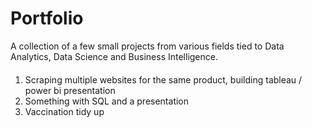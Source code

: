 # Portfolio
A collection of a few small projects from various fields tied to Data Analytics, Data Science and Business Intelligence. 

####

1. Scraping multiple websites for the same product, building tableau / power bi presentation
2. Something with SQL and a presentation
3. Vaccination tidy up
